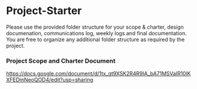# Project-Starter
Please use the provided folder structure for your scope & charter, design documenation, communications log, weekly logs and final documentation.    You are free to organize any additional folder structure as required by the project.

### Project Scope and Charter Document

https://docs.google.com/document/d/1tx_gt9XSK2R4R9IA_bA71MSVaIR10lKXFEDmNeoQOD4/edit?usp=sharing